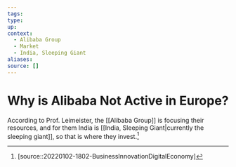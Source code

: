 ```yaml
---
tags:
type:
up:
context:
  - Alibaba Group
  - Market
  - India, Sleeping Giant
aliases:
source: []
---
```


# Why is Alibaba Not Active in Europe?

According to Prof. Leimeister, the [[Alibaba Group]] is focusing their resources, and for them India is [[India, Sleeping Giant|currently the sleeping giant]], so that is where they invest.[^1]

[^1]: [source::20220102-1802-BusinessInnovationDigitalEconomy]
